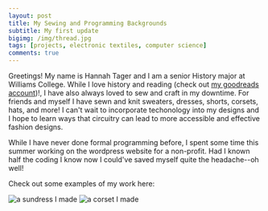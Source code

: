 ```yaml
---
layout: post
title: My Sewing and Programming Backgrounds
subtitle: My first update
bigimg: /img/thread.jpg
tags: [projects, electronic textiles, computer science]
comments: true
---
```



Greetings! My name is Hannah Tager and I am a senior History major at Williams College. While I love history and reading (check out [my goodreads account](https://www.goodreads.com/user/show/15065927-hannah-tager/))!, I have also always loved to sew and craft in my downtime. For friends and myself I have sewn and knit sweaters, dresses, shorts, corsets, hats, and more! I can't wait to incorporate techonology into my designs and I hope to learn ways that circuitry can lead to more accessible and effective fashion designs. 

While I have never done formal programming before, I spent some time this summer working on the wordpress website for a non-profit. Had I known half the coding I know now I could've saved myself quite the headache--oh well!

Check out some examples of my work here:

![a sundress I made](https://hannahtager.github.io/img/sundress.png)
![a corset I made](https://hannahtager.github.io/img/corset.png)

